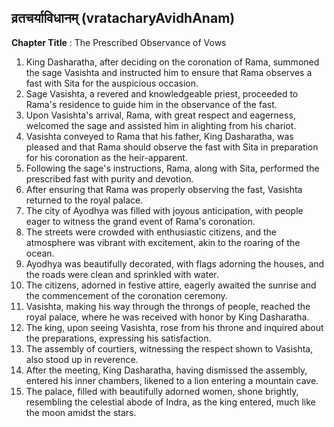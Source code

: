 ## व्रतचर्याविधानम् (vratacharyAvidhAnam)

**Chapter Title** : The Prescribed Observance of Vows

1. King Dasharatha, after deciding on the coronation of Rama, summoned the sage Vasishta and instructed him to ensure that Rama observes a fast with Sita for the auspicious occasion.
2. Sage Vasishta, a revered and knowledgeable priest, proceeded to Rama's residence to guide him in the observance of the fast.
3. Upon Vasishta's arrival, Rama, with great respect and eagerness, welcomed the sage and assisted him in alighting from his chariot.
4. Vasishta conveyed to Rama that his father, King Dasharatha, was pleased and that Rama should observe the fast with Sita in preparation for his coronation as the heir-apparent.
5. Following the sage's instructions, Rama, along with Sita, performed the prescribed fast with purity and devotion.
6. After ensuring that Rama was properly observing the fast, Vasishta returned to the royal palace.
7. The city of Ayodhya was filled with joyous anticipation, with people eager to witness the grand event of Rama's coronation.
8. The streets were crowded with enthusiastic citizens, and the atmosphere was vibrant with excitement, akin to the roaring of the ocean.
9. Ayodhya was beautifully decorated, with flags adorning the houses, and the roads were clean and sprinkled with water.
10. The citizens, adorned in festive attire, eagerly awaited the sunrise and the commencement of the coronation ceremony.
11. Vasishta, making his way through the throngs of people, reached the royal palace, where he was received with honor by King Dasharatha.
12. The king, upon seeing Vasishta, rose from his throne and inquired about the preparations, expressing his satisfaction.
13. The assembly of courtiers, witnessing the respect shown to Vasishta, also stood up in reverence.
14. After the meeting, King Dasharatha, having dismissed the assembly, entered his inner chambers, likened to a lion entering a mountain cave.
15. The palace, filled with beautifully adorned women, shone brightly, resembling the celestial abode of Indra, as the king entered, much like the moon amidst the stars.
